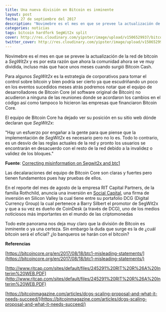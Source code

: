 ```yaml
---
title: Una nueva división en Bitcoin es inminente
layout: post
fecha: 27 de septiembre del 2017
description: "Novimebre es el mes en que se prevee la actualización de la red de bitcoin a SegWit2x y es por esta razón que ahora la comunidad ahora se ve muy dividida, incluso  más que hace unos meses cuando surgió Bitcoin Cash."
categories: noticias
tags: bitcoin hardfork SegWit2x split
cover: http://res.cloudinary.com/yipster/image/upload/v1506529937/bitcoin-split_qs3k24.jpg
twitter_cover: http://res.cloudinary.com/yipster/image/upload/v1506529937/bitcoin-split_qs3k24.jpg
---
```


Novimebre es el mes en que se prevee la actualización de la red de bitcoin a *SegWit2x* y es por esta razón que ahora la comunidad ahora se ve muy dividida, incluso  más que hace unos meses cuando surgió Bitcoin Cash.

Para algunos *SegWit2x* es la estrategia de corporativos para tomar el control sobre bitcoin y bien podría ser cierto ya que escudriñando un poco en los eventos sucedidos meses atrás podremos notar que el equipo de desarrolladores de Bitcoin Core (el software original de Bitcoin) no acudieron a ninguna de las reuniones donde se acordaron los cambios en el código así como tampoco lo hicieron las empresas que financiaron Bitcoin Core.

El equipo de Bitcoin Core ha dejado ver su posición en su sitio web dónde declaran que *SegWit2x*:

"Hay un esfuerzo por engañar a la gente para que piense  que la implementación de *SegWit2x* es necesario pero no lo es. Todo lo contrario, es un desvío de las reglas actuales de la red y pronto los usuarios se encontrarán en desacuerdo con el resto de la red debido a la invalidez o validez de los bloques."

**Fuente**: [Correcting misinformation on Segwit2x and btc1](https://bitcoincore.org/en/2017/08/18/btc1-misleading-statements/)

Las decalaraciones del equipo de Bitcoin Core son claras y fuertes pero tienen fundamentos pues hay pruebas de ellos.

En el reporte del mes de agosto de la empresa RIT Capital Partners, de la familia Rothchild, anuncia una inversión en [Social Capital](http://www.socialcapital.com/portfolio/), una firma de inversión en Silicon Valley la cual tiene entre su portafolio DCG (Digital Currency Group) la cual pertenece a Barry Silbert el promotor de SegWit2x y que a su vez es dueño de CoinDesk (a través de DCG), uno de los medios noticiosos más importantes en el mundo de las criptomonedas

Todo este panorama nos deja muy claro que la división de Bitcoin es inminente o ya una certeza. Sin embargo la duda que surge es la de ¿cuál bitcoin será el oficial? ¿lo banqueros se harán con el bitcoin?

**Referencias**

[https://bitcoincore.org/en/2017/08/18/btc1-misleading-statements/](https://bitcoincore.org/en/2017/08/18/btc1-misleading-statements/)

[http://www.ritcap.com/sites/default/files/245291%20RIT%20R%26A%20Interim%20WEB.PDF](http://www.ritcap.com/sites/default/files/245291%20RIT%20R%26A%20Interim%20WEB.PDF)

[https://bitcoinmagazine.com/articles/dcgs-scaling-proposal-and-what-it-needs-succeed/](https://bitcoinmagazine.com/articles/dcgs-scaling-proposal-and-what-it-needs-succeed/)